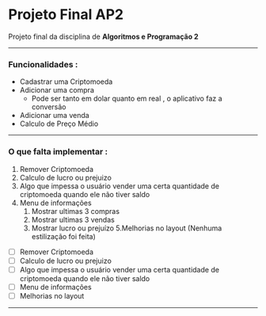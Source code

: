 # Projeto Final AP2
 Projeto final da disciplina de **Algoritmos e Programação 2**
 ***
 ### Funcionalidades :
 * Cadastrar uma Criptomoeda
 * Adicionar uma compra
    * Pode ser tanto em dolar quanto em real , o aplicativo faz a conversão
 * Adicionar uma venda
 * Calculo de Preço Médio
 ***
 ### O que falta implementar :
 1. Remover Criptomoeda
 2. Calculo de lucro ou prejuizo
 3. Algo que impessa o usuário vender uma certa quantidade de criptomoeda quando ele não tiver saldo
 4. Menu de informações
    1. Mostrar ultimas 3 compras
    2. Mostrar ultimas 3 vendas
    3. Mostrar lucro ou prejuízo
 5.Melhorias no layout (Nenhuma estilização foi feita)

- [ ] Remover Criptomoeda
- [ ] Calculo de lucro ou prejuizo
- [ ] Algo que impessa o usuário vender uma certa quantidade de criptomoeda quando ele não tiver saldo
- [ ] Menu de informações
- [ ] Melhorias no layout

***

